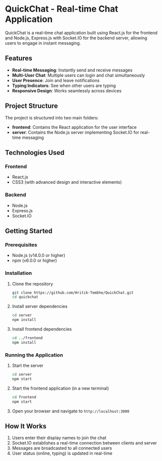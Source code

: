 # QuickChat - Real-time Chat Application

QuickChat is a real-time chat application built using React.js for the frontend and Node.js, Express.js with Socket.IO for the backend server, allowing users to engage in instant messaging.

## Features

- **Real-time Messaging**: Instantly send and receive messages
- **Multi-User Chat**: Multiple users can login and chat simultaneously
- **User Presence**: Join and leave notifications
- **Typing Indicators**: See when other users are typing
- **Responsive Design**: Works seamlessly across devices

## Project Structure

The project is structured into two main folders:

- **frontend**: Contains the React application for the user interface
- **server**: Contains the Node.js server implementing Socket.IO for real-time messaging

## Technologies Used

### Frontend
- React.js
- CSS3 (with advanced design and interactive elements)

### Backend
- Node.js
- Express.js
- Socket.IO

## Getting Started

### Prerequisites

- Node.js (v14.0.0 or higher)
- npm (v6.0.0 or higher)

### Installation

1. Clone the repository
   ```bash
   git clone https://github.com/Hritik-Tembhe/QuickChat.git
   cd quickchat
   ```

2. Install server dependencies
   ```bash
   cd server
   npm install
   ```

3. Install frontend dependencies
   ```bash
   cd ../frontend
   npm install
   ```

### Running the Application

1. Start the server
   ```bash
   cd server
   npm start
   ```

2. Start the frontend application (in a new terminal)
   ```bash
   cd frontend
   npm start
   ```

3. Open your browser and navigate to `http://localhost:3000`

## How It Works

1. Users enter their display names to join the chat
2. Socket.IO establishes a real-time connection between clients and server
3. Messages are broadcasted to all connected users
4. User status (online, typing) is updated in real-time
